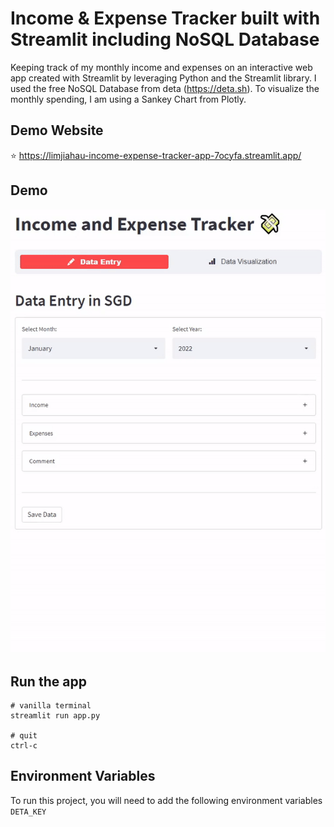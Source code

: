 
# Income & Expense Tracker built with Streamlit including NoSQL Database 

Keeping track of my monthly income and expenses on an interactive web app created with Streamlit by leveraging Python and the Streamlit library.
I used the free NoSQL Database from deta (https://deta.sh).
To visualize the monthly spending, I am using a Sankey Chart from Plotly.


## Demo Website
⭐ https://limjiahau-income-expense-tracker-app-7ocyfa.streamlit.app/

## Demo
![DEMO GIF](https://github.com/limjiahau/income-expense-tracker/blob/bc2b5d352ede654b781ee0909e0b45cdbd024893/demo123.gif)


## Run the app
```
# vanilla terminal
streamlit run app.py

# quit
ctrl-c
```

## Environment Variables
To run this project, you will need to add the following environment variables
`DETA_KEY`
